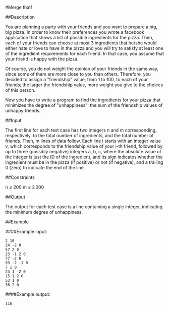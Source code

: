 #Merge that! 

##Description

You are planning a party with your friends and you want to prepare a big, big pizza. In order to know their preferences you wrote a facebook application that shows a list of possible ingredients for the pizza. Then, each of your friends can choose at most 3 ingredients that he/she would either hate or love to have in the pizza and you will try to satisfy at least one of the ingredient requirements for each friend. In that case, you assume that your friend is happy with the pizza.

Of course, you do not weight the opinion of your friends in the same way, since some of them are more close to you than others. Therefore, you decided to assign a "friendship" value, from 1 to 100, to each of your friends; the larger the friendship value, more weight you give to the choices of this person.

Now you have to write a program to find the ingredients for your pizza that minimizes the degree of "unhappiness": the sum of the friendship values of unhappy friends.

##Input

The first line for each test case has two integers n and m corresponding, respectively, to the total number of ingredients, and the total number of friends. Then, m lines of data follow. Each line i starts with an integer value v, which corresponds to the friendship value of your i-th friend, followed by up to three (possibly negative) integers a, b, c, where the absolute value of the integer is just the ID of the ingredient, and its sign indicates whether the ingredient must be in the pizza (if positive) or not (if negative), and a trailing 0 (zero) to indicate the end of the line. 

##Constraints

n ≤ 200
m ≤ 2 000 

##Output

The output for each test case is a line containing a single integer, indicating the minimum degree of unhappiness. 

##Example

####Example input:

    2 10
    24 -2 0
    57 2 0
    23 -1 2 0
    77 -2 0
    93 -2 -1 0
    7 1 0
    24 1 -2 0
    15 1 2 0
    53 1 0
    36 2 0

####Example output:

    116
